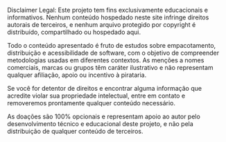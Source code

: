 Disclaimer Legal:
  Este projeto tem fins exclusivamente educacionais e informativos. Nenhum conteúdo hospedado neste site infringe direitos autorais de terceiros, e nenhum arquivo protegido por copyright é distribuído, compartilhado ou hospedado aqui.

  Todo o conteúdo apresentado é fruto de estudos sobre empacotamento, distribuição e acessibilidade de software, com o objetivo de compreender metodologias usadas em diferentes contextos. As menções a nomes comerciais, marcas ou grupos têm caráter ilustrativo e não representam qualquer afiliação, apoio ou incentivo à pirataria.

  Se você for detentor de direitos e encontrar alguma informação que acredite violar sua propriedade intelectual, entre em contato e removeremos prontamente qualquer conteúdo necessário.

  As doações são 100% opcionais e representam apoio ao autor pelo desenvolvimento técnico e educacional deste projeto, e não pela distribuição de qualquer conteúdo de terceiros.
